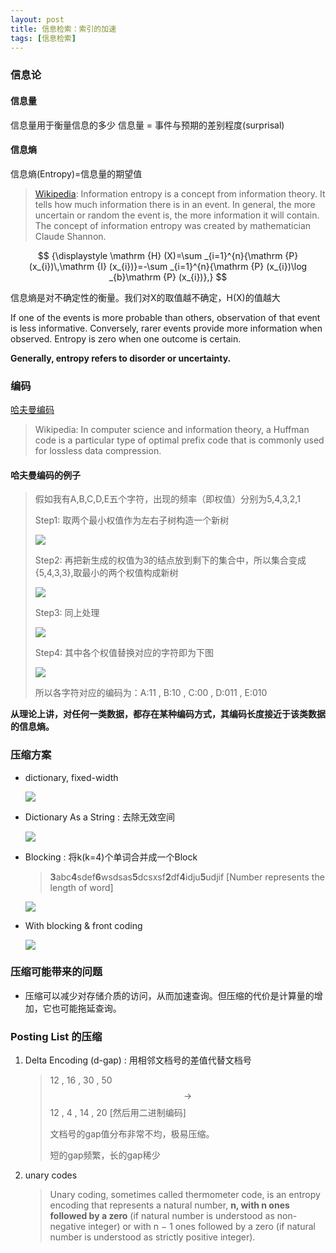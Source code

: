 ```yaml
---
layout: post
title: 信息检索：索引的加速
tags: [信息检索]
---
```



### 信息论

#### 信息量

信息量用于衡量信息的多少
信息量 = 事件与预期的差别程度(surprisal)

#### 信息熵

信息熵(Entropy)=信息量的期望值

> [Wikipedia](https://en.wikipedia.org/wiki/Entropy_(information_theory)#Example): Information entropy is a concept from information theory. It tells how much information there is in an event. In general, the more uncertain or random the event is, the more information it will contain. The concept of information entropy was created by mathematician Claude Shannon.

$$
{\displaystyle \mathrm {H} (X)=\sum _{i=1}^{n}{\mathrm {P} (x_{i})\,\mathrm {I} (x_{i})}=-\sum _{i=1}^{n}{\mathrm {P} (x_{i})\log _{b}\mathrm {P} (x_{i})},}
$$

信息熵是对不确定性的衡量。我们对X的取值越不确定，H(X)的值越大

If one of the events is more probable than others, observation of that event is less informative. Conversely, rarer events provide more information when observed. Entropy is zero when one outcome is certain. 

**Generally, entropy refers to disorder or uncertainty.**

### 编码

[哈夫曼编码](https://en.wikipedia.org/wiki/Huffman_coding)

> Wikipedia: In computer science and information theory, a Huffman code is a particular type of optimal prefix code that is commonly used for lossless data compression.

#### 哈夫曼编码的例子

> 假如我有A,B,C,D,E五个字符，出现的频率（即权值）分别为5,4,3,2,1
>
> Step1: 取两个最小权值作为左右子树构造一个新树
>
> ![](http://ww4.sinaimg.cn/large/006y8lVajw1f8mdbw6cjhj305704vq2x.jpg)
>
> Step2: 再把新生成的权值为3的结点放到剩下的集合中，所以集合变成{5,4,3,3},取最小的两个权值构成新树
>
> ![](http://ww3.sinaimg.cn/large/006y8lVajw1f8mdcxig03j306s060aa7.jpg)
>
> Step3: 同上处理
>
> ![](http://ww2.sinaimg.cn/large/006y8lVajw1f8mdew5worj306s064dg1.jpg)
>
> Step4: 其中各个权值替换对应的字符即为下图
>
> ![](http://ww1.sinaimg.cn/large/006y8lVajw1f8mdfg5eb7j306s067aa9.jpg)
>
> 所以各字符对应的编码为：A:11 , B:10 , C:00 , D:011 , E:010



**从理论上讲，对任何一类数据，都存在某种编码方式，其编码长度接近于该类数据的信息熵。**


### 压缩方案 

- dictionary, fixed-width

  ![](http://ww2.sinaimg.cn/large/006y8lVajw1f8mdjmzs7nj30yy0fu40u.jpg)


- Dictionary As a String : 去除无效空间

  ![](http://ww2.sinaimg.cn/large/801b780ajw1f86ptjct8cj20zs0dowi5.jpg)

- Blocking : 将k(k=4)个单词合并成一个Block

  > **3**abc**4**sdef**6**wsdsas**5**dcsxsf**2**df**4**idju**5**udjif    [Number represents the length of word]

  ![](http://ww2.sinaimg.cn/large/801b780ajw1f86pu2rdtoj21060eo777.jpg)

- With blocking & front coding

  ![](http://ww3.sinaimg.cn/large/801b780ajw1f86pvta7vgj20ug04g75e.jpg)

### 压缩可能带来的问题

- 压缩可以减少对存储介质的访问，从而加速查询。但压缩的代价是计算量的增加，它也可能拖延查询。

### Posting List 的压缩

1. Delta Encoding (d-gap) : 用相邻文档号的差值代替文档号

   > 12 , 16 , 30 , 50 $$\rightarrow$$12 , 4 , 14 , 20 [然后用二进制编码]
   >
   > 文档号的gap值分布非常不均，极易压缩。
   >
   > 短的gap频繁，长的gap稀少

2. unary codes

   > Unary coding, sometimes called thermometer code, is an entropy encoding that represents a natural number, **n, with n ones followed by a zero** (if natural number is understood as non-negative integer) or with n − 1 ones followed by a zero (if natural number is understood as strictly positive integer). 